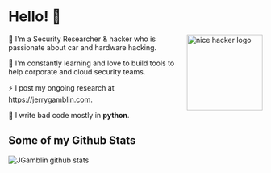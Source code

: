 # Hello! 👋

<a href="https://jerrygamblin.com/"><img alt="nice hacker logo" src="https://www.pinclipart.com/picdir/big/349-3493479_free-plan-emoji-hacker-png-clipart.png" align="right" height="150" /></a>


🔭 I'm a Security Researcher & hacker who is passionate about car and hardware hacking.  

🤖 I'm constantly learning and love to build tools to help corporate and cloud security teams. 

⚡ I post my ongoing research at https://jerrygamblin.com.

📓 I write bad code mostly in **python**.



## Some of my Github Stats
![JGamblin github stats](https://github-readme-stats.vercel.app/api?username=jgamblin&show_icons=true)

